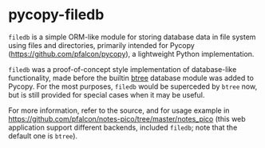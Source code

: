 pycopy-filedb
=============

`filedb` is a simple ORM-like module for storing database data in file
system using files and directories, primarily intended for Pycopy
(https://github.com/pfalcon/pycopy), a lightweight Python implementation.

`filedb` was a proof-of-concept style implementation of database-like
functionality, made before the builtin
[btree](https://pycopy.readthedocs.io/en/latest/library/btree.html) database
module was added to Pycopy. For the most purposes, `filedb` would
be superceded by `btree` now, but is still provided for special cases
when it may be useful.

For more information, refer to the source, and for usage example in
https://github.com/pfalcon/notes-pico/tree/master/notes_pico (this
web application support different backends, included `filedb`; note
that the default one is `btree`).
